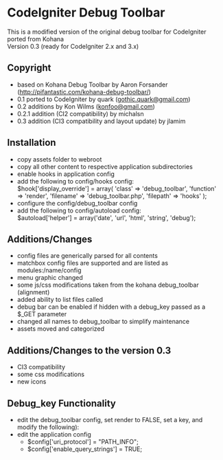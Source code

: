 CodeIgniter Debug Toolbar
=========================

This is a modified version of the original debug toolbar for CodeIgniter ported from Kohana <br />
Version 0.3 (ready for CodeIgniter 2.x and 3.x)


Copyright
---------

- based on Kohana Debug Toolbar by Aaron Forsander (http://pifantastic.com/kohana-debug-toolbar/)
- 0.1 ported to CodeIgniter by quark (gothic.quark@gmail.com)
- 0.2 additions by Kon Wilms (konfoo@gmail.com)
- 0.2.1 addition (CI2 compatibility) by michalsn
- 0.3 addition (CI3 compatibility and layout update) by jlamim

Installation
-------------

- copy assets folder to webroot
- copy all other content to respective application subdirectories
- enable hooks in application config
- add the following to config/hooks config: <br />
	$hook['display_override'] = array(
	'class' => 'debug_toolbar',
	'function' => 'render',
	'filename' => 'debug_toolbar.php',
	'filepath' => 'hooks'
	);
- configure the config/debug_toolbar config
- add the following to config/autoload config: <br/>
	$autoload['helper'] = array('date', 'url', 'html', 'string', 'debug');

Additions/Changes
-----------------

- config files are generically parsed for all contents
- matchbox config files are supported and are listed as modules:/name/config
- menu graphic changed
- some js/css modifications taken from the kohana debug_toolbar (alignment)
- added ability to list files called
- debug bar can be enabled if hidden with a debug_key passed as a $_GET parameter
- changed all names to debug_toolbar to simplify maintenance
- assets moved and categorized


Additions/Changes to the version 0.3
------------------------------------

- CI3 compatibility
- some css modifications
- new icons


Debug_key Functionality
-----------------------

- edit the debug_toolbar config, set render to FALSE, set a key, and modify the following):
- edit the application config
  - $config['uri_protocol'] = "PATH_INFO";
  - $config['enable_query_strings'] = TRUE;
